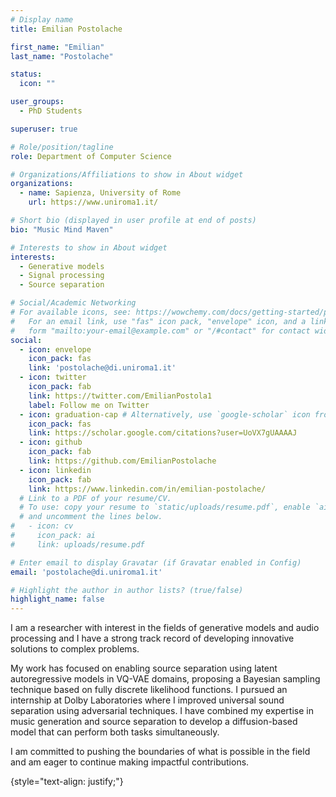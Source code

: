 ```yaml
---
# Display name
title: Emilian Postolache

first_name: "Emilian"
last_name: "Postolache"

status:
  icon: ""

user_groups:
  - PhD Students

superuser: true

# Role/position/tagline
role: Department of Computer Science

# Organizations/Affiliations to show in About widget
organizations:
  - name: Sapienza, University of Rome
    url: https://www.uniroma1.it/

# Short bio (displayed in user profile at end of posts)
bio: "Music Mind Maven"

# Interests to show in About widget
interests:
  - Generative models
  - Signal processing
  - Source separation

# Social/Academic Networking
# For available icons, see: https://wowchemy.com/docs/getting-started/page-builder/#icons
#   For an email link, use "fas" icon pack, "envelope" icon, and a link in the
#   form "mailto:your-email@example.com" or "/#contact" for contact widget.
social:
  - icon: envelope
    icon_pack: fas
    link: 'postolache@di.uniroma1.it'
  - icon: twitter
    icon_pack: fab
    link: https://twitter.com/EmilianPostola1
    label: Follow me on Twitter
  - icon: graduation-cap # Alternatively, use `google-scholar` icon from `ai` icon pack
    icon_pack: fas
    link: https://scholar.google.com/citations?user=UoVX7gUAAAAJ
  - icon: github
    icon_pack: fab
    link: https://github.com/EmilianPostolache
  - icon: linkedin
    icon_pack: fab
    link: https://www.linkedin.com/in/emilian-postolache/
  # Link to a PDF of your resume/CV.
  # To use: copy your resume to `static/uploads/resume.pdf`, enable `ai` icons in `params.yaml`,
  # and uncomment the lines below.
#   - icon: cv
#     icon_pack: ai
#     link: uploads/resume.pdf

# Enter email to display Gravatar (if Gravatar enabled in Config)
email: 'postolache@di.uniroma1.it'

# Highlight the author in author lists? (true/false)
highlight_name: false
---
```

I am a researcher with interest in the fields of generative models and audio processing and I have a strong track record of developing innovative solutions to complex problems. 

My work has focused on enabling source separation using latent autoregressive models in VQ-VAE domains, proposing a Bayesian sampling technique based on fully discrete likelihood functions. I pursued an internship at Dolby Laboratories where I improved universal sound separation using adversarial techniques. I have combined my expertise in music generation and source separation to develop a diffusion-based model that can perform both tasks simultaneously. 

I am committed to pushing the boundaries of what is possible in the field and am eager to continue making impactful contributions.

{style="text-align: justify;"}
